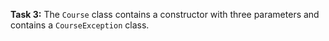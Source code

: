 **Task 3:**  The `Course` class contains a constructor with three parameters and contains a `CourseException` class. 